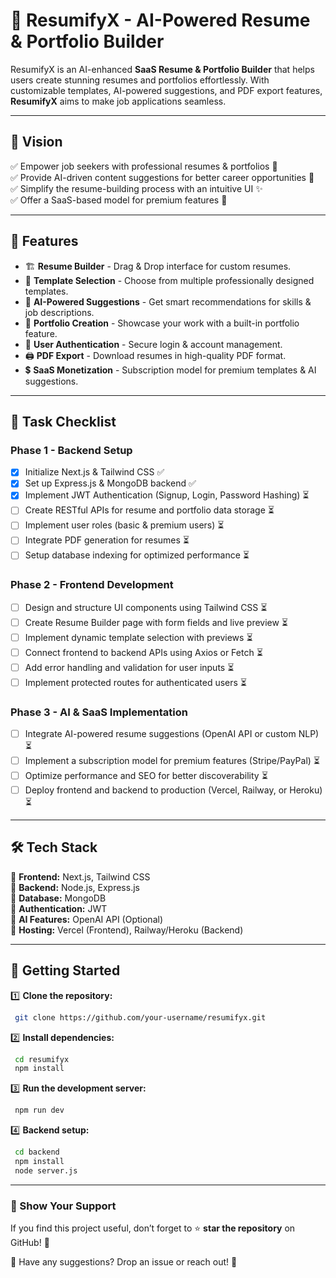 # 🚀 ResumifyX - AI-Powered Resume & Portfolio Builder

ResumifyX is an AI-enhanced **SaaS Resume & Portfolio Builder** that helps users create stunning resumes and portfolios effortlessly. With customizable templates, AI-powered suggestions, and PDF export features, **ResumifyX** aims to make job applications seamless.

---

## 🌟 Vision
✅ Empower job seekers with professional resumes & portfolios 📄  
✅ Provide AI-driven content suggestions for better career opportunities 🤖  
✅ Simplify the resume-building process with an intuitive UI ✨  
✅ Offer a SaaS-based model for premium features 💼  

---

## 📌 Features
- 🏗️ **Resume Builder** - Drag & Drop interface for custom resumes.
- 📑 **Template Selection** - Choose from multiple professionally designed templates.
- 🤖 **AI-Powered Suggestions** - Get smart recommendations for skills & job descriptions.
- 📂 **Portfolio Creation** - Showcase your work with a built-in portfolio feature.
- 🔐 **User Authentication** - Secure login & account management.
- 🖨️ **PDF Export** - Download resumes in high-quality PDF format.
- 💲 **SaaS Monetization** - Subscription model for premium templates & AI suggestions.

---

## 🎯 Task Checklist
### **Phase 1 - Backend Setup**
- [x] Initialize Next.js & Tailwind CSS ✅
- [x] Set up Express.js & MongoDB backend ✅
- [x] Implement JWT Authentication (Signup, Login, Password Hashing) ⏳
- [ ] Create RESTful APIs for resume and portfolio data storage ⏳
- [ ] Implement user roles (basic & premium users) ⏳
- [ ] Integrate PDF generation for resumes ⏳
- [ ] Setup database indexing for optimized performance ⏳

### **Phase 2 - Frontend Development**
- [ ] Design and structure UI components using Tailwind CSS ⏳
- [ ] Create Resume Builder page with form fields and live preview ⏳
- [ ] Implement dynamic template selection with previews ⏳
- [ ] Connect frontend to backend APIs using Axios or Fetch ⏳
- [ ] Add error handling and validation for user inputs ⏳
- [ ] Implement protected routes for authenticated users ⏳

### **Phase 3 - AI & SaaS Implementation**
- [ ] Integrate AI-powered resume suggestions (OpenAI API or custom NLP) ⏳
- [ ] Implement a subscription model for premium features (Stripe/PayPal) ⏳
- [ ] Optimize performance and SEO for better discoverability ⏳
- [ ] Deploy frontend and backend to production (Vercel, Railway, or Heroku) ⏳

---

## 🛠️ Tech Stack
🔹 **Frontend:** Next.js, Tailwind CSS  
🔹 **Backend:** Node.js, Express.js  
🔹 **Database:** MongoDB  
🔹 **Authentication:** JWT  
🔹 **AI Features:** OpenAI API (Optional)  
🔹 **Hosting:** Vercel (Frontend), Railway/Heroku (Backend)  

---

## 📌 Getting Started
1️⃣ **Clone the repository:**
```bash
 git clone https://github.com/your-username/resumifyx.git
```
2️⃣ **Install dependencies:**
```bash
 cd resumifyx
 npm install
```
3️⃣ **Run the development server:**
```bash
 npm run dev
```
4️⃣ **Backend setup:**
```bash
 cd backend
 npm install
 node server.js
```

---

### 🌟 Show Your Support
If you find this project useful, don’t forget to ⭐ **star the repository** on GitHub! 🚀

💬 Have any suggestions? Drop an issue or reach out! 🚀

